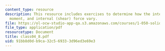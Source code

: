 ```yaml
---
content_type: resource
description: This resource includes exercises to determine how the internal (bending)
  moment, and internal (shear) force vary.
file: https://ol-ocw-studio-app-qa.s3.amazonaws.com/courses/1-050-solid-mechanics-fall-2004/91bb8d0db9ca32c569333d96ed3e69e3_class04_8.pdf
file_type: application/pdf
resourcetype: Document
title: class04_8.pdf
uid: 91bb8d0d-b9ca-32c5-6933-3d96ed3e69e3
---
```

